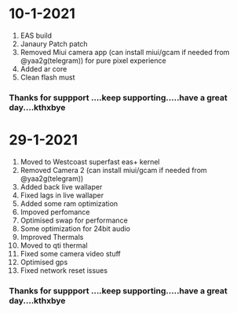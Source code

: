 # 10-1-2021

1) EAS build
2) Janaury Patch patch
3) Removed Miui  camera app (can install miui/gcam if needed from @yaa2g(telegram)) for pure pixel experience
4) Added ar core
5) Clean flash must
  
### Thanks for suppport ....keep supporting.....have a great day....kthxbye

# 29-1-2021

1)  Moved to Westcoast superfast eas+ kernel
2)  Removed Camera 2 (can install miui/gcam if needed from @yaa2g(telegram))
3)  Added back live wallaper
4)  Fixed lags in live wallaper
5)  Added some ram optimization
6)  Impoved perfomance 
7)  Optimised swap for performance
8)  Some optimization for 24bit audio
9)  Improved Thermals
10) Moved to qti thermal
11) Fixed some camera video stuff
12) Optimised gps
13) Fixed network reset issues
  
### Thanks for suppport ....keep supporting.....have a great day....kthxbye
